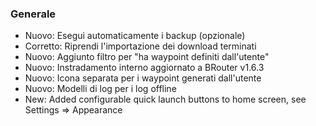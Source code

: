 ### Generale
- Nuovo: Esegui automaticamente i backup (opzionale)
- Corretto: Riprendi l'importazione dei download terminati
- Nuovo: Aggiunto filtro per "ha waypoint definiti dall'utente"
- Nuovo: Instradamento interno aggiornato a BRouter v1.6.3
- Nuovo: Icona separata per i waypoint generati dall'utente
- Nuovo: Modelli di log per i log offline
- New: Added configurable quick launch buttons to home screen, see Settings => Appearance
